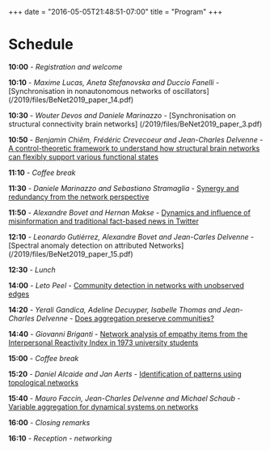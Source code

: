 +++
date = "2016-05-05T21:48:51-07:00"
title = "Program"
+++

# Schedule 
**10:00** - *Registration and welcome*

**10:10** - *Maxime Lucas, Aneta Stefanovska and Duccio Fanelli* - [Synchronisation in nonautonomous networks of oscillators] (/2019/files/BeNet2019_paper_14.pdf) 

**10:30** - *Wouter Devos and Daniele Marinazzo* - [Synchronisation on structural connectivity brain networks] (/2019/files/BeNet2019_paper_3.pdf) 

**10:50** - *Benjamin Chiêm, Frédéric Crevecoeur and Jean-Charles Delvenne* - [A control-theoretic framework to understand how structural brain networks can flexibly support various functional states](/2019/files/BeNet2019_paper_16.pdf) 


**11:10** - *Coffee break*

**11:30** - *Daniele Marinazzo and Sebastiano Stramaglia* - [Synergy and redundancy from the network perspective](/2019/files/BeNet2019_paper_8.pdf) 

**11:50** - *Alexandre Bovet and Hernan Makse* - [Dynamics and influence of misinformation and traditional fact-based news in Twitter](/2019/files/BeNet2019_paper_10.pdf) 

**12:10** - *Leonardo Gutiérrez, Alexandre Bovet and Jean-Carles Delvenne* - [Spectral anomaly detection on attributed Networks] (/2019/files/BeNet2019_paper_15.pdf) 

**12:30** - *Lunch*

**14:00** - *Leto Peel* - [Community detection in networks with unobserved edges](/2019/files/BeNet2019_paper_13.pdf) 

**14:20** - *Yerali Gandica, Adeline Decuyper, Isabelle Thomas and Jean-Charles Delvenne* - [Does aggregation preserve communities?](/2019/files/BeNet2019_paper_17.pdf) 

**14:40** - *Giovanni Briganti* - [Network analysis of empathy items from the Interpersonal Reactivity Index in 1973 university students](/2019/files/BeNet2019_paper_12.pdf) 

**15:00** - *Coffee break*

**15:20** - *Daniel Alcaide and Jan Aerts* - [Identification of patterns using topological networks](/2019/files/BeNet2019_paper_9.pdf)

**15:40** - *Mauro Faccin, Jean-Charles Delvenne and Michael Schaub* - [Variable aggregation for dynamical systems on networks](/2019/files/BeNet2019_paper_7.pdf)

**16:00** - *Closing remarks*

**16:10** - *Reception - networking*
 
